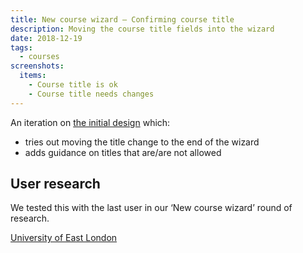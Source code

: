 ```yaml
---
title: New course wizard – Confirming course title
description: Moving the course title fields into the wizard
date: 2018-12-19
tags:
  - courses
screenshots:
  items:
    - Course title is ok
    - Course title needs changes
---
```


An iteration on [the initial design](/publish-teacher-training-courses/new-course-2#customise-title) which:

- tries out moving the title change to the end of the wizard
- adds guidance on titles that are/are not allowed

## User research

We tested this with the last user in our ‘New course wizard’ round of research.

[University of East London](https://lookback.io/watch/8X5QYCPob8XmSAtbw)
